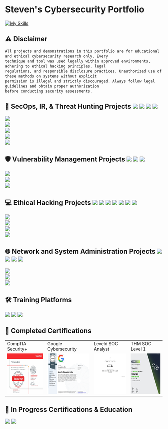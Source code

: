 # Steven's Cybersecurity Portfolio
[![My Skills](https://skillicons.dev/icons?i=windows,powershell,kali,bash,azure,python,visualstudio&theme=dark&perline=25)](https://skillicons.dev)

## ⚠ Disclaimer
```
All projects and demonstrations in this portfolio are for educational and ethical cybersecurity research only. Every
technique and tool was used legally within approved environments, adhering to ethical hacking principles, legal
regulations, and responsible disclosure practices. Unauthorized use of these methods on systems without explicit
permission is illegal and strictly discouraged. Always follow legal guidelines and obtain proper authorization
before conducting security assessments.
```

## 🚨 SecOps, IR, & Threat Hunting Projects <a><img src="https://img.shields.io/badge/AZURE-grey"/></a> <a><img src="https://img.shields.io/badge/SENTINEL-grey"/> </a><a><img src="https://img.shields.io/badge/DEFENDER FOR ENDPOINT-grey"/> </a><a><img src="https://img.shields.io/badge/KQL-grey"/></a>

<a href="https://medium.com/@stevenrim/building-a-cloud-honeynet-soc-in-azure-980f84fb5147">
  <img src="https://img.shields.io/badge/-Cloud Honeynet and SOC w/Azure-000000?&style=for-the-badge&logo=Medium&logoColor=white"/>
</a>
<br>
<a href="https://medium.com/@stevenrim/virtual-attacks-and-splunk-insights-b892468cbec9">
  <img src="https://img.shields.io/badge/-Simulating Attacks, Detecting Threats, and Mapping TTPs-000000?&style=for-the-badge&logo=Medium&logoColor=white"/>
</a>
<br>
<a href="https://medium.com/@stevenrim/automating-security-workflow-w-limacharlie-and-tines-020ee72ee340">
  <img src="https://img.shields.io/badge/-Automating EDR with LimaCharlie and Tines-000000?&style=for-the-badge&logo=Medium&logoColor=white"/>
</a>
<br>
<a href="https://medium.com/@stevenrim/generating-and-analyzing-endpoint-activity-logs-in-mde-e7535699ab15">
  <img src="https://img.shields.io/badge/-Automating EDR with Defender for Endpoint-000000?&style=for-the-badge&logo=Medium&logoColor=white"/>
</a>
<br>
<a href="https://github.com/stevenrim/threathuntrepo/blob/main/README.md">
  <img src="https://img.shields.io/badge/-Threat Hunt Repository-000000?&style=for-the-badge&logo=github&logoColor=white"/>
</a>

## 🛡️ Vulnerability Management Projects <a><img src="https://img.shields.io/badge/AZURE-grey"/></a> <a><img src="https://img.shields.io/badge/NESSUS-grey"/></a> <a><img src="https://img.shields.io/badge/POWERSHELL-grey"/></a>

<a href="https://medium.com/@stevenrim/vulnerability-management-program-implementation-0fad4462c688">
  <img src="https://img.shields.io/badge/-Full Vulnerability Management Program-000000?&style=for-the-badge&logo=Medium&logoColor=white"/>
</a>
<br>
<a href="https://medium.com/@stevenrim/windows-10-vulnerabilities-scan-script-secure-9e15590bdd27">
  <img src="https://img.shields.io/badge/-Windows 10 Vulnerabilities: Scan, Script & Secure-000000?&style=for-the-badge&logo=Medium&logoColor=white"/>
</a>
<br>
<a href="https://medium.com/@stevenrim/vulnerability-scans-with-tenable-nessus-924d658c7348">
  <img src="https://img.shields.io/badge/-Vulnerability Scans w/Tenable Nessus-000000?&style=for-the-badge&logo=Medium&logoColor=white"/>
</a>

## 💻 Ethical Hacking Projects <a><img src="https://img.shields.io/badge/OWASP-grey"/></a> <a><img src="https://img.shields.io/badge/RASPBERRYPI-grey"/></a> <a><img src="https://img.shields.io/badge/PYTHON-grey"/></a> <a><img src="https://img.shields.io/badge/DUCKY SCRIPT-grey"/></a> <a><img src="https://img.shields.io/badge/ACTIVE DIRECTORY-grey"/></a> <a><img src="https://img.shields.io/badge/BURPSUITE-grey"/></a> <a><img src="https://img.shields.io/badge/VISUAL STUDIO-grey"/></a>

<a href="https://medium.com/@stevenrim/owasp-juice-shop-10-2-for-arm64-raspberry-pi-5-68c28c046ccd">
  <img src="https://img.shields.io/badge/-Exploiting Vulnerabilities on OWASP Juice Shop-000000?&style=for-the-badge&logo=Medium&logoColor=white"/>
</a>
<br>
<a href="https://medium.com/@stevenrim/building-a-keylogger-w-python-508aa0465378">
  <img src="https://img.shields.io/badge/-Building a Keylogger w/Python-000000?&style=for-the-badge&logo=Medium&logoColor=white"/>
</a>
<br>
<a href="https://medium.com/@stevenrim/kerberoasting-in-active-directory-3931cb37e322">
  <img src="https://img.shields.io/badge/-Kerberoasting in Active Directory-000000?&style=for-the-badge&logo=Medium&logoColor=white"/>
</a>
<br>
<a href="https://github.com/stevenrim/duckyscripts/blob/main/README.md">
  <img src="https://img.shields.io/badge/-Custom Ducky Script Repository-000000?&style=for-the-badge&logo=github&logoColor=white"/>
</a>

## 🌐 Network and System Administration Projects <a><img src="https://img.shields.io/badge/POWERSHELL-grey"/></a> <a><img src="https://img.shields.io/badge/NESSUS-grey"/></a> <a><img src="https://img.shields.io/badge/PACKET TRACER-grey"/></a> <a><img src="https://img.shields.io/badge/ACTIVE DIRECTORY-grey"/></a>

<a href="https://medium.com/@stevenrim/powershell-automation-for-disa-stig-compliance-and-hardening-6515d055d9ef">
  <img src="https://img.shields.io/badge/-PowerShell Automation for DISA STIG Compliance and Hardening-000000?&style=for-the-badge&logo=Medium&logoColor=white"/>
</a>
<br>
<a href="https://medium.com/@stevenrim/cisco-packet-tracer-lab-series-more-0051e9e438b7">
  <img src="https://img.shields.io/badge/-Cisco Packet Tracer Lab Series-000000?&style=for-the-badge&logo=Medium&logoColor=white"/>
</a>
<br>
<a href="https://medium.com/@stevenrim/active-directory-home-lab-w-virtualbox-e07932251a9f">
  <img src="https://img.shields.io/badge/-AD Home Lab w/VirtualBox and PowerShell-000000?&style=for-the-badge&logo=Medium&logoColor=white"/>
</a>

## 🛠️ Training Platforms
<a href=""><img src="https://img.shields.io/badge/HACKTHEBOX-green"/></a>
<a href=""><img src="https://img.shields.io/badge/TRYHACKME-grey"/></a>
<a href=""><img src="https://img.shields.io/badge/LETSDEFEND-teal"/></a>


## 🏅 Completed Certifications 
<table>
  <tr>
    <td>CompTIA Security+</td>
    <td>Google Cybersecurity</td>
    <td>Leveld SOC Analyst</td>
    <td>THM SOC Level 1</td>
  </tr>
  <tr>  
    <td><a href="https://www.credly.com/badges/806e2f2e-f9c0-4081-9304-6f492136c153/"><img src="https://github.com/stevenrim/stevenrim/blob/main/securityplus.jpg" width="225" height="130"/></a></td>
    <td><a href="https://www.credly.com/badges/c5dc51ac-beae-45ef-b27b-a060075191e3/"><img src="https://github.com/stevenrim/stevenrim/blob/main/googlecybersecurity.jpg" width="225" height="130"/></a>
    <td><a href="https://app.kajabi.com/certificates/72ada0d2"><img src="https://github.com/stevenrim/stevenrim/blob/main/masterclassleveld.jpg" width="225" height="130"/></a></td>
    <td><a href="https://tryhackme-certificates.s3-eu-west-1.amazonaws.com/THM-SUPLNG2XBJ.png"><img src="https://github.com/stevenrim/stevenrim/blob/main/thmsoc1.jpg" width="225" height="130"/></a></td>
  </tr>
</table>

## 🧠 In Progress Certifications & Education
<a href=""><img src="https://img.shields.io/badge/ASSOCIATE OF ISC2-228B22"/></a>
<a href=""><img src="https://img.shields.io/badge/MS CYBERSECURITY-gold"/></a>



